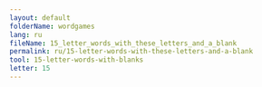 ```yaml
---
layout: default
folderName: wordgames
lang: ru
fileName: 15_letter_words_with_these_letters_and_a_blank
permalink: ru/15-letter-words-with-these-letters-and-a-blank
tool: 15-letter-words-with-blanks
letter: 15
---
```

